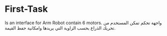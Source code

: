 # First-Task 
Is an interface for Arm Robot contain 6 motors.
واجهة تحكم تمكن المستخدم من تحريك الذراع بحسب الزاوية التي يريدها وامكانية حفظ القيمة.
